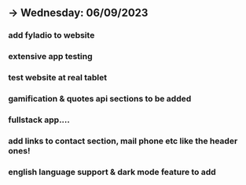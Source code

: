 
-> Wednesday: 06/09/2023
   ---------------------

### add fyladio to website 

### extensive app testing
### test website at real tablet 

### gamification & quotes api sections to be added
### fullstack app....
### add links to contact section, mail phone etc like the header ones!

### english language support & dark mode feature to add
